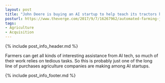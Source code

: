 ```yaml
---
layout: post
title: "John Deere is buying an AI startup to help teach its tractors how to farm"
posturl: https://www.theverge.com/2017/9/7/16267962/automated-farming-john-deere-buys-blue-river-technology
tags:
- Agriculture
- Acquisition
---
```


{% include post_info_header.md %}

Farmers can get all kinds of interesting assistance from AI tech, so much of their work relies on tedious tasks. So this is probably just one of the long line of purchases agriculture companies are making among AI startups.

<!--more-->
{% include post_info_footer.md %}
